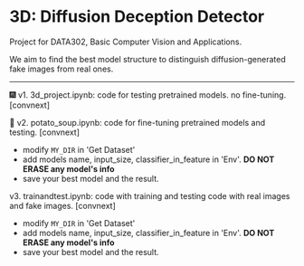 # 3D: Diffusion Deception Detector

Project for DATA302, Basic Computer Vision and Applications.

We aim to find the best model structure to distinguish diffusion-generated fake images from real ones.

---


🎆 v1. 3d_project.ipynb: code for testing pretrained models. no fine-tuning. [convnext]

🥔 v2. potato_soup.ipynb: code for fine-tuning pretrained models and testing. [convnext]
* modify `MY_DIR` in 'Get Dataset'
* add models name, input_size, classifier_in_feature in 'Env'. **DO NOT ERASE any model's info**
* save your best model and the result. 

v3. trainandtest.ipynb: code with training and testing code with real images and fake images. [convnext]
* modify `MY_DIR` in 'Get Dataset'
* add models name, input_size, classifier_in_feature in 'Env'. **DO NOT ERASE any model's info**
* save your best model and the result. 
